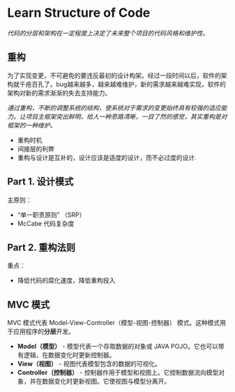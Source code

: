# Learn Structure of Code
*代码的分层和架构在一定程度上决定了未来整个项目的代码风格和维护性。*

## 重构
为了实现变更，不可避免的要违反最初的设计构架。经过一段时间以后，软件的架构就千疮百孔了。bug越来越多，越来越难维护，新的需求越来越难实现，软件的架构对新的需求渐渐的失去支持能力。

*通过重构，不断的调整系统的结构，使系统对于需求的变更始终具有较强的适应能力。让项目主框架突出鲜明，给人一种思路清晰，一目了然的感觉，其实重构是对框架的一种维护。*

* 重构时机
* 间接层的利弊
* 重构与设计是互补的，设计应该是适度的设计，而不必过度的设计.


## Part 1. 设计模式

主原则：
* “单一职责原则” （SRP）
* McCabe 代码复杂度



## Part 2. 重构法则

重点：
* 降低代码的腐化速度，降低重构投入


## MVC 模式
MVC 模式代表 Model-View-Controller（模型-视图-控制器） 模式。这种模式用于应用程序的**分层**开发。

* **Model（模型）** - 模型代表一个存取数据的对象或 JAVA POJO。它也可以带有逻辑，在数据变化时更新控制器。
* **View（视图）** - 视图代表模型包含的数据的可视化。
* **Controller（控制器）** - 控制器作用于模型和视图上。它控制数据流向模型对象，并在数据变化时更新视图。它使视图与模型分离开。

